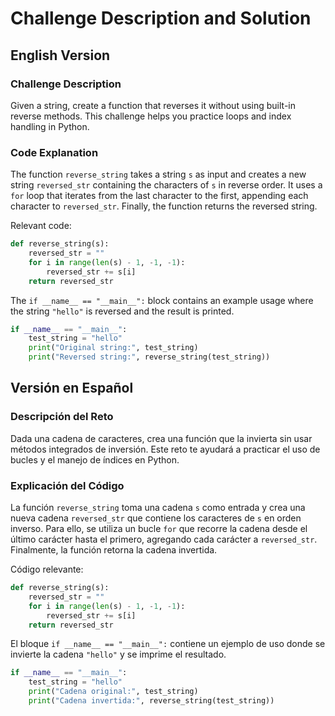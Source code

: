 # Challenge Description and Solution

## English Version

### Challenge Description
Given a string, create a function that reverses it without using built-in reverse methods. This challenge helps you practice loops and index handling in Python.

### Code Explanation
The function `reverse_string` takes a string `s` as input and creates a new string `reversed_str` containing the characters of `s` in reverse order. It uses a `for` loop that iterates from the last character to the first, appending each character to `reversed_str`. Finally, the function returns the reversed string.

Relevant code:

```python
def reverse_string(s):
    reversed_str = ""
    for i in range(len(s) - 1, -1, -1):
        reversed_str += s[i]
    return reversed_str
```

The `if __name__ == "__main__":` block contains an example usage where the string `"hello"` is reversed and the result is printed.

```python
if __name__ == "__main__":
    test_string = "hello"
    print("Original string:", test_string)
    print("Reversed string:", reverse_string(test_string))
```

## Versión en Español

### Descripción del Reto
Dada una cadena de caracteres, crea una función que la invierta sin usar métodos integrados de inversión. Este reto te ayudará a practicar el uso de bucles y el manejo de índices en Python.

### Explicación del Código
La función `reverse_string` toma una cadena `s` como entrada y crea una nueva cadena `reversed_str` que contiene los caracteres de `s` en orden inverso. Para ello, se utiliza un bucle `for` que recorre la cadena desde el último carácter hasta el primero, agregando cada carácter a `reversed_str`. Finalmente, la función retorna la cadena invertida.

Código relevante:

```python
def reverse_string(s):
    reversed_str = ""
    for i in range(len(s) - 1, -1, -1):
        reversed_str += s[i]
    return reversed_str
```

El bloque `if __name__ == "__main__":` contiene un ejemplo de uso donde se invierte la cadena `"hello"` y se imprime el resultado.

```python
if __name__ == "__main__":
    test_string = "hello"
    print("Cadena original:", test_string)
    print("Cadena invertida:", reverse_string(test_string))
